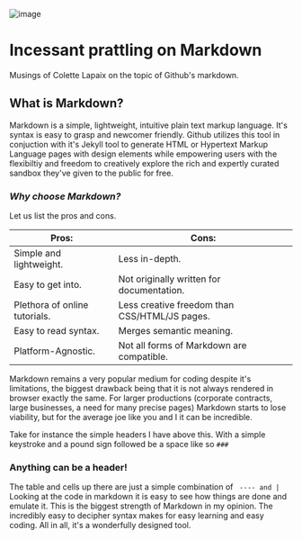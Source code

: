 ![image](https://user-images.githubusercontent.com/53190668/61661630-65315000-ac81-11e9-9daf-20d681d660e7.png)

# Incessant prattling on Markdown
  Musings of Colette Lapaix on the topic of Github's markdown.
  
## What is Markdown?
Markdown is a simple, lightweight, intuitive plain text markup language. It's syntax is easy to grasp and newcomer friendly. Github utilizes this tool in conjuction with it's Jekyll tool to generate HTML or Hypertext Markup Language pages with design elements while empowering users with the flexibiltiy and freedom to creatively explore the rich and expertly curated sandbox they've given to the public for free.

### _Why choose Markdown?_
Let us list the pros and cons. 

Pros:  |  Cons:
|------|-------|
| Simple and lightweight. | Less in-depth.|
| Easy to get into. | Not originally written for documentation.|
| Plethora of online tutorials. |  Less creative freedom than CSS/HTML/JS pages.|
| Easy to read syntax. | Merges semantic meaning.|
| Platform-Agnostic. |  Not all forms of Markdown are compatible.|

Markdown remains a very popular medium for coding despite it's limitations, the biggest drawback being that it is not always rendered in browser exactly the same. For larger productions (corporate contracts, large businesses, a need for many precise pages) Markdown starts to lose viability, but for the average joe like you and I it can be incredible. 

Take for instance the simple headers I have above this. With a simple keystroke and a pound sign followed be a space like so ``` ### ``` 
### Anything can be a header!
The table and cells up there are just a simple combination of ``` ---- and |```
Looking at the code in markdown it is easy to see how things are done and emulate it.
This is the biggest strength of Markdown in my opinion. The incredibly easy to decipher syntax makes for easy learning and easy coding. All in all, it's a wonderfully designed tool.
